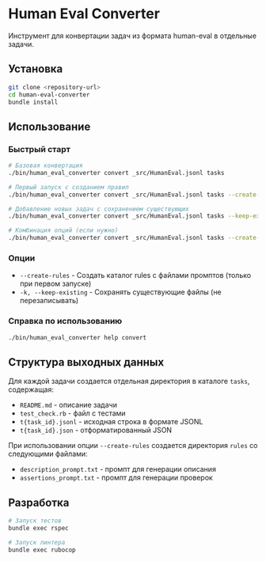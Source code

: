 # Human Eval Converter

Инструмент для конвертации задач из формата human-eval в отдельные задачи.

## Установка

```bash
git clone <repository-url>
cd human-eval-converter
bundle install
```

## Использование

### Быстрый старт
```bash
# Базовая конвертация
./bin/human_eval_converter convert _src/HumanEval.jsonl tasks

# Первый запуск с созданием правил
./bin/human_eval_converter convert _src/HumanEval.jsonl tasks --create-rules

# Добавление новых задач с сохранением существующих
./bin/human_eval_converter convert _src/HumanEval.jsonl tasks --keep-existing

# Комбинация опций (если нужно)
./bin/human_eval_converter convert _src/HumanEval.jsonl tasks --create-rules --keep-existing
```

### Опции

- `--create-rules` - Создать каталог rules с файлами промптов (только при первом запуске)
- `-k, --keep-existing` - Сохранять существующие файлы (не перезаписывать)

### Справка по использованию
```bash
./bin/human_eval_converter help convert
```

## Структура выходных данных

Для каждой задачи создается отдельная директория в каталоге `tasks`, содержащая:
- `README.md` - описание задачи
- `test_check.rb` - файл с тестами
- `t{task_id}.jsonl` - исходная строка в формате JSONL
- `t{task_id}.json` - отформатированный JSON

При использовании опции `--create-rules` создается директория `rules` со следующими файлами:
- `description_prompt.txt` - промпт для генерации описания
- `assertions_prompt.txt` - промпт для генерации проверок

## Разработка

```bash
# Запуск тестов
bundle exec rspec

# Запуск линтера
bundle exec rubocop
```